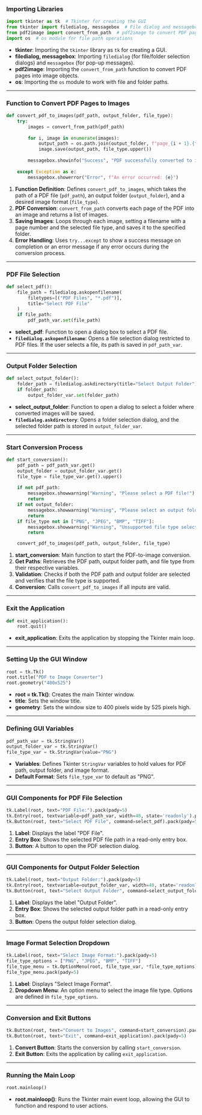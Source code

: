 ### Importing Libraries
```python
import tkinter as tk  # Tkinter for creating the GUI
from tkinter import filedialog, messagebox  # File dialog and messagebox for interaction with the user
from pdf2image import convert_from_path  # pdf2image to convert PDF pages to images
import os  # os module for file path operations
```
- **tkinter**: Importing the `tkinter` library as `tk` for creating a GUI.
- **filedialog, messagebox**: Importing `filedialog` (for file/folder selection dialogs) and `messagebox` (for pop-up messages).
- **pdf2image**: Importing the `convert_from_path` function to convert PDF pages into image objects.
- **os**: Importing the `os` module to work with file and folder paths.

---

### Function to Convert PDF Pages to Images
```python
def convert_pdf_to_images(pdf_path, output_folder, file_type):
    try:
        images = convert_from_path(pdf_path)
        
        for i, image in enumerate(images):
            output_path = os.path.join(output_folder, f"page_{i + 1}.{file_type.lower()}")
            image.save(output_path, file_type.upper())
        
        messagebox.showinfo("Success", "PDF successfully converted to images!")
    
    except Exception as e:
        messagebox.showerror("Error", f"An error occurred: {e}")
```
1. **Function Definition**: Defines `convert_pdf_to_images`, which takes the path of a PDF file (`pdf_path`), an output folder (`output_folder`), and a desired image format (`file_type`).
2. **PDF Conversion**: `convert_from_path` converts each page of the PDF into an image and returns a list of images.
3. **Saving Images**: Loops through each image, setting a filename with a page number and the selected file type, and saves it to the specified folder.
4. **Error Handling**: Uses `try...except` to show a success message on completion or an error message if any error occurs during the conversion process.

---

### PDF File Selection
```python
def select_pdf():
    file_path = filedialog.askopenfilename(
        filetypes=[("PDF Files", "*.pdf")],
        title="Select PDF File"
    )
    if file_path:
        pdf_path_var.set(file_path)
```
- **select_pdf**: Function to open a dialog box to select a PDF file.
- **`filedialog.askopenfilename`**: Opens a file selection dialog restricted to PDF files. If the user selects a file, its path is saved in `pdf_path_var`.

---

### Output Folder Selection
```python
def select_output_folder():
    folder_path = filedialog.askdirectory(title="Select Output Folder")
    if folder_path:
        output_folder_var.set(folder_path)
```
- **select_output_folder**: Function to open a dialog to select a folder where converted images will be saved.
- **`filedialog.askdirectory`**: Opens a folder selection dialog, and the selected folder path is stored in `output_folder_var`.

---

### Start Conversion Process
```python
def start_conversion():
    pdf_path = pdf_path_var.get()
    output_folder = output_folder_var.get()
    file_type = file_type_var.get().upper()
    
    if not pdf_path:
        messagebox.showwarning("Warning", "Please select a PDF file!")
        return
    if not output_folder:
        messagebox.showwarning("Warning", "Please select an output folder!")
        return
    if file_type not in ["PNG", "JPEG", "BMP", "TIFF"]:
        messagebox.showwarning("Warning", "Unsupported file type selected!")
        return

    convert_pdf_to_images(pdf_path, output_folder, file_type)
```
1. **start_conversion**: Main function to start the PDF-to-image conversion.
2. **Get Paths**: Retrieves the PDF path, output folder path, and file type from their respective variables.
3. **Validation**: Checks if both the PDF path and output folder are selected and verifies that the file type is supported.
4. **Conversion**: Calls `convert_pdf_to_images` if all inputs are valid.

---

### Exit the Application
```python
def exit_application():
    root.quit()
```
- **exit_application**: Exits the application by stopping the Tkinter main loop.

---

### Setting Up the GUI Window
```python
root = tk.Tk()
root.title("PDF to Image Converter")
root.geometry("400x525")
```
- **root = tk.Tk()**: Creates the main Tkinter window.
- **title**: Sets the window title.
- **geometry**: Sets the window size to 400 pixels wide by 525 pixels high.

---

### Defining GUI Variables
```python
pdf_path_var = tk.StringVar()
output_folder_var = tk.StringVar()
file_type_var = tk.StringVar(value="PNG")
```
- **Variables**: Defines Tkinter `StringVar` variables to hold values for PDF path, output folder, and image format.
- **Default Format**: Sets `file_type_var` to default as "PNG".

---

### GUI Components for PDF File Selection
```python
tk.Label(root, text="PDF File:").pack(pady=5)
tk.Entry(root, textvariable=pdf_path_var, width=40, state='readonly').pack(padx=10)
tk.Button(root, text="Select PDF File", command=select_pdf).pack(pady=5)
```
1. **Label**: Displays the label "PDF File".
2. **Entry Box**: Shows the selected PDF file path in a read-only entry box.
3. **Button**: A button to open the PDF selection dialog.

---

### GUI Components for Output Folder Selection
```python
tk.Label(root, text="Output Folder:").pack(pady=5)
tk.Entry(root, textvariable=output_folder_var, width=40, state='readonly').pack(padx=10)
tk.Button(root, text="Select Output Folder", command=select_output_folder).pack(pady=5)
```
1. **Label**: Displays the label "Output Folder".
2. **Entry Box**: Shows the selected output folder path in a read-only entry box.
3. **Button**: Opens the output folder selection dialog.

---

### Image Format Selection Dropdown
```python
tk.Label(root, text="Select Image Format:").pack(pady=5)
file_type_options = ["PNG", "JPEG", "BMP", "TIFF"]
file_type_menu = tk.OptionMenu(root, file_type_var, *file_type_options)
file_type_menu.pack(pady=5)
```
1. **Label**: Displays "Select Image Format".
2. **Dropdown Menu**: An option menu to select the image file type. Options are defined in `file_type_options`.

---

### Conversion and Exit Buttons
```python
tk.Button(root, text="Convert to Images", command=start_conversion).pack(pady=20)
tk.Button(root, text="Exit", command=exit_application).pack(pady=5)
```
1. **Convert Button**: Starts the conversion by calling `start_conversion`.
2. **Exit Button**: Exits the application by calling `exit_application`.

---

### Running the Main Loop
```python
root.mainloop()
```
- **root.mainloop()**: Runs the Tkinter main event loop, allowing the GUI to function and respond to user actions.
